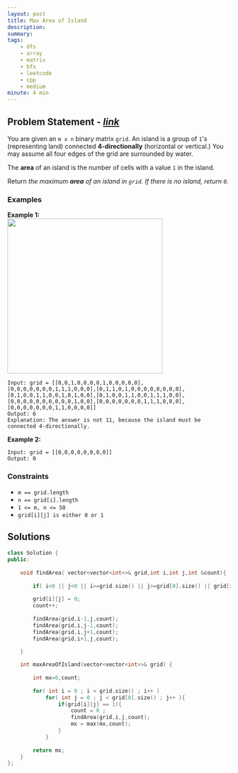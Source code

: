 ```yaml
---
layout: post
title: Max Area of Island
description: 
summary: 
tags:
    - dfs
    - array
    - matrix
    - bfs
    - leetcode
    - cpp
    - medium
minute: 4 min
---
```


## Problem Statement - [*link*](https://leetcode.com/problems/max-area-of-island/)
You are given an `m x n` binary matrix `grid`. An island is a group of `1`'s (representing land) connected **4-directionally** (horizontal or vertical.) You may assume all four edges of the grid are surrounded by water.

The **area** of an island is the number of cells with a value `1` in the island.

Return *the maximum **area** of an island in `grid`. If there is no island, return `0`.*

### Examples
**Example 1:**  
<img src="https://assets.leetcode.com/uploads/2021/05/01/maxarea1-grid.jpg" height="350">
```
Input: grid = [[0,0,1,0,0,0,0,1,0,0,0,0,0],[0,0,0,0,0,0,0,1,1,1,0,0,0],[0,1,1,0,1,0,0,0,0,0,0,0,0],[0,1,0,0,1,1,0,0,1,0,1,0,0],[0,1,0,0,1,1,0,0,1,1,1,0,0],[0,0,0,0,0,0,0,0,0,0,1,0,0],[0,0,0,0,0,0,0,1,1,1,0,0,0],[0,0,0,0,0,0,0,1,1,0,0,0,0]]
Output: 6
Explanation: The answer is not 11, because the island must be connected 4-directionally.
```

**Example 2:**  
```
Input: grid = [[0,0,0,0,0,0,0,0]]
Output: 0
```

### Constraints
+ `m == grid.length`
+ `n == grid[i].length`
+ `1 <= m, n <= 50`
+ `grid[i][j] is either 0 or 1`

## Solutions
```cpp
class Solution {
public:
    
    void findArea( vector<vector<int>>& grid,int i,int j,int &count){
        
        if( i<0 || j<0 || i>=grid.size() || j>=grid[0].size() || grid[i][j] == 0) return ;
        
        grid[i][j] = 0;
        count++;
        
        findArea(grid,i-1,j,count);
        findArea(grid,i,j-1,count);
        findArea(grid,i,j+1,count);
        findArea(grid,i+1,j,count);

    }
    
    int maxAreaOfIsland(vector<vector<int>>& grid) {
    
        int mx=0,count;
        
        for( int i = 0 ; i < grid.size() ; i++ )
            for( int j = 0 ; j < grid[0].size() ; j++ ){
                if(grid[i][j] == 1){
                    count = 0 ;
                    findArea(grid,i,j,count);
                    mx = max(mx,count);
                }
            }
            
        return mx;
    }
};
```
